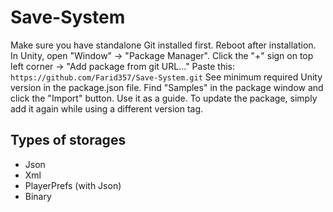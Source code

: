 # **Save-System**


Make sure you have standalone Git installed first. Reboot after installation.
In Unity, open "Window" -> "Package Manager".
Click the "+" sign on top left corner -> "Add package from git URL..."
Paste this: `https://github.com/Farid357/Save-System.git`
See minimum required Unity version in the package.json file.
Find "Samples" in the package window and click the "Import" button. Use it as a guide.
To update the package, simply add it again while using a different version tag.


## **Types of storages**
- Json
- Xml
- PlayerPrefs (with Json)
- Binary
